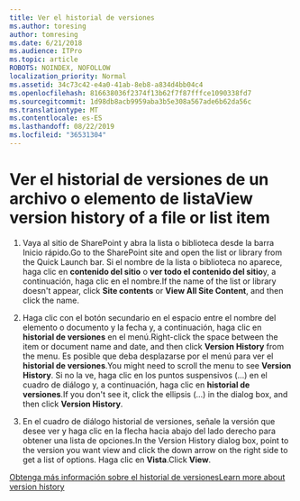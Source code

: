 ```yaml
---
title: Ver el historial de versiones
ms.author: toresing
author: tomresing
ms.date: 6/21/2018
ms.audience: ITPro
ms.topic: article
ROBOTS: NOINDEX, NOFOLLOW
localization_priority: Normal
ms.assetid: 34c73c42-e4a0-41ab-8eb8-a834d4bb04c4
ms.openlocfilehash: 816638036f2374f13b62f7f87fffce1090338fd7
ms.sourcegitcommit: 1d98db8acb9959aba3b5e308a567ade6b62da56c
ms.translationtype: MT
ms.contentlocale: es-ES
ms.lasthandoff: 08/22/2019
ms.locfileid: "36531304"
---
```

# <a name="view-version-history-of-a-file-or-list-item"></a><span data-ttu-id="d3711-102">Ver el historial de versiones de un archivo o elemento de lista</span><span class="sxs-lookup"><span data-stu-id="d3711-102">View version history of a file or list item</span></span>

1. <span data-ttu-id="d3711-103">Vaya al sitio de SharePoint y abra la lista o biblioteca desde la barra Inicio rápido.</span><span class="sxs-lookup"><span data-stu-id="d3711-103">Go to the SharePoint site and open the list or library from the Quick Launch bar.</span></span> <span data-ttu-id="d3711-104">Si el nombre de la lista o biblioteca no aparece, haga clic en **contenido del sitio** o **ver todo el contenido del sitio**y, a continuación, haga clic en el nombre.</span><span class="sxs-lookup"><span data-stu-id="d3711-104">If the name of the list or library doesn't appear, click **Site contents** or **View All Site Content**, and then click the name.</span></span>
    
2. <span data-ttu-id="d3711-105">Haga clic con el botón secundario en el espacio entre el nombre del elemento o documento y la fecha y, a continuación, haga clic en **historial de versiones** en el menú.</span><span class="sxs-lookup"><span data-stu-id="d3711-105">Right-click the space between the item or document name and date, and then click **Version History** from the menu.</span></span> <span data-ttu-id="d3711-106">Es posible que deba desplazarse por el menú para ver el **historial de versiones**.</span><span class="sxs-lookup"><span data-stu-id="d3711-106">You might need to scroll the menu to see **Version History**.</span></span> <span data-ttu-id="d3711-107">Si no la ve, haga clic en los puntos suspensivos (...) en el cuadro de diálogo y, a continuación, haga clic en **historial de versiones**.</span><span class="sxs-lookup"><span data-stu-id="d3711-107">If you don't see it, click the ellipsis (...) in the dialog box, and then click **Version History**.</span></span>
    
3. <span data-ttu-id="d3711-108">En el cuadro de diálogo historial de versiones, señale la versión que desee ver y haga clic en la flecha hacia abajo del lado derecho para obtener una lista de opciones.</span><span class="sxs-lookup"><span data-stu-id="d3711-108">In the Version History dialog box, point to the version you want view and click the down arrow on the right side to get a list of options.</span></span> <span data-ttu-id="d3711-109">Haga clic en **Vista**.</span><span class="sxs-lookup"><span data-stu-id="d3711-109">Click **View**.</span></span>
    
[<span data-ttu-id="d3711-110">Obtenga más información sobre el historial de versiones</span><span class="sxs-lookup"><span data-stu-id="d3711-110">Learn more about version history</span></span>](https://go.microsoft.com/fwlink/?linkid=875709)
  

